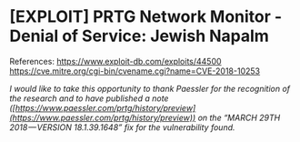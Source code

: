 # [EXPLOIT] PRTG Network Monitor  - Denial of Service: Jewish Napalm
References:
https://www.exploit-db.com/exploits/44500
https://cve.mitre.org/cgi-bin/cvename.cgi?name=CVE-2018-10253

*I would like to take this opportunity to thank Paessler for the recognition of the research and to have published a note ([https://www.paessler.com/prtg/history/preview](https://www.paessler.com/prtg/history/preview)) on the “MARCH 29TH 2018 — VERSION 18.1.39.1648” fix for the vulnerability found.*
